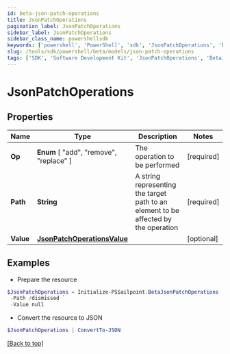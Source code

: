 ```yaml
---
id: beta-json-patch-operations
title: JsonPatchOperations
pagination_label: JsonPatchOperations
sidebar_label: JsonPatchOperations
sidebar_class_name: powershellsdk
keywords: ['powershell', 'PowerShell', 'sdk', 'JsonPatchOperations', 'BetaJsonPatchOperations'] 
slug: /tools/sdk/powershell/beta/models/json-patch-operations
tags: ['SDK', 'Software Development Kit', 'JsonPatchOperations', 'BetaJsonPatchOperations']
---
```



# JsonPatchOperations

## Properties

Name | Type | Description | Notes
------------ | ------------- | ------------- | -------------
**Op** |  **Enum** [  "add",    "remove",    "replace" ] | The operation to be performed | [required]
**Path** | **String** | A string representing the target path to an element to be affected by the operation | [required]
**Value** | [**JsonPatchOperationsValue**](json-patch-operations-value) |  | [optional] 

## Examples

- Prepare the resource
```powershell
$JsonPatchOperations = Initialize-PSSailpoint.BetaJsonPatchOperations  -Op replace `
 -Path /dismissed `
 -Value null
```

- Convert the resource to JSON
```powershell
$JsonPatchOperations | ConvertTo-JSON
```


[[Back to top]](#) 

